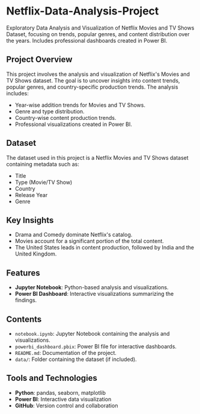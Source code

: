 # Netflix-Data-Analysis-Project
Exploratory Data Analysis and Visualization of Netflix Movies and TV Shows Dataset, focusing on trends, popular genres, and content distribution over the years. Includes professional dashboards created in Power BI.


## Project Overview
This project involves the analysis and visualization of Netflix's Movies and TV Shows dataset. The goal is to uncover insights into content trends, popular genres, and country-specific production trends. The analysis includes:

- Year-wise addition trends for Movies and TV Shows.
- Genre and type distribution.
- Country-wise content production trends.
- Professional visualizations created in Power BI.

## Dataset
The dataset used in this project is a Netflix Movies and TV Shows dataset containing metadata such as:
- Title
- Type (Movie/TV Show)
- Country
- Release Year
- Genre

## Key Insights
- Drama and Comedy dominate Netflix's catalog.
- Movies account for a significant portion of the total content.
- The United States leads in content production, followed by India and the United Kingdom.

## Features
- **Jupyter Notebook**: Python-based analysis and visualizations.
- **Power BI Dashboard**: Interactive visualizations summarizing the findings.

## Contents
- `notebook.ipynb`: Jupyter Notebook containing the analysis and visualizations.
- `powerbi_dashboard.pbix`: Power BI file for interactive dashboards.
- `README.md`: Documentation of the project.
- `data/`: Folder containing the dataset (if included).

## Tools and Technologies
- **Python**: pandas, seaborn, matplotlib
- **Power BI**: Interactive data visualization
- **GitHub**: Version control and collaboration
